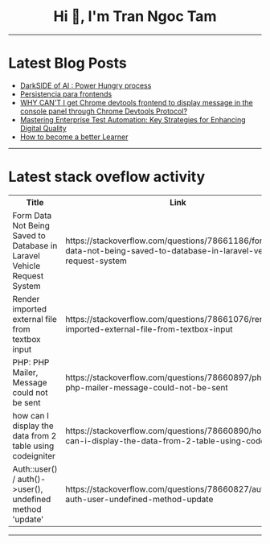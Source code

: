 <h1 align="center">Hi 👋, I'm Tran Ngoc Tam</h1>

---

# Latest Blog Posts 
<!-- BLOG-POST-LIST:START -->
- [DarkSIDE of AI : Power Hungry process](https://dev.to/balagmadhu/darkside-of-ai-power-hungry-process-42oi)
- [Persistencia para frontends](https://dev.to/dezkareid/persistencia-para-frontends-2b64)
- [WHY CAN&#39;T I get Chrome devtools frontend to display message in the console panel through Chrome Devtools Protocol?](https://dev.to/wwereal/cant-get-chrome-devtools-frontend-to-display-message-in-the-console-panel-through-chrome-devtools-protocol-h3b)
- [Mastering Enterprise Test Automation: Key Strategies for Enhancing Digital Quality](https://dev.to/berthaw82414312/mastering-enterprise-test-automation-key-strategies-for-enhancing-digital-quality-1ji)
- [How to become a better Learner](https://dev.to/happy56/how-to-become-a-better-learner-3091)
<!-- BLOG-POST-LIST:END -->

---

# Latest stack oveflow activity
<table>
  <tr><th>Title</th><th>Link</th></tr>
  <!-- STACKOVERFLOW:START --><tr><td>Form Data Not Being Saved to Database in Laravel Vehicle Request System</td><td>https://stackoverflow.com/questions/78661186/form-data-not-being-saved-to-database-in-laravel-vehicle-request-system</td></tr><tr><td>Render imported external file from textbox input</td><td>https://stackoverflow.com/questions/78661076/render-imported-external-file-from-textbox-input</td></tr><tr><td>PHP: PHP Mailer, Message could not be sent</td><td>https://stackoverflow.com/questions/78660897/php-php-mailer-message-could-not-be-sent</td></tr><tr><td>how can I display the data from 2 table using codeigniter</td><td>https://stackoverflow.com/questions/78660890/how-can-i-display-the-data-from-2-table-using-codeigniter</td></tr><tr><td>Auth::user&lpar;&rpar; / auth&lpar;&rpar;-&gt;user&lpar;&rpar;, undefined method &#39;update&#39;</td><td>https://stackoverflow.com/questions/78660827/authuser-auth-user-undefined-method-update</td></tr><!-- STACKOVERFLOW:END -->
</table>

---


